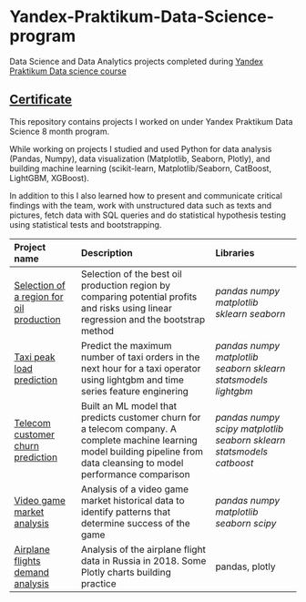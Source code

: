 # Yandex-Praktikum-Data-Science-program
Data Science and Data Analytics projects completed during [Yandex Praktikum Data science course](https://practicum.yandex.com/data-scientist/)

## [Certificate](https://drive.google.com/file/d/100Dl5KKHLTA27n_S-Ix555_bCoxWAkiH/view?usp=sharing)

This repository contains projects I worked on under Yandex Praktikum Data Science 8 month program.

While working on projects I studied and used Python for data analysis (Pandas, Numpy), data visualization (Matplotlib, Seaborn, Plotly), and building machine learning (scikit-learn, Matplotlib/Seaborn, CatBoost, LightGBM, XGBoost).

In addition to this I also learned how to present and communicate critical findings with the team, work with unstructured data such as texts and pictures, fetch data with SQL queries and do statistical hypothesis testing using statistical tests and bootstrapping.


| Project name | Description | Libraries | 
| :---------------------- | :---------------------- | :---------------------- |
| [Selection of a region for oil production](Selection%20of%20a%20region%20for%20oil%20production) | Selection of the best oil production region by comparing potential profits and risks using linear regression and the bootstrap method| *pandas numpy matplotlib sklearn seaborn*
| [Taxi peak load prediction](Taxi%20peak%20load%20prediction) | Predict the maximum number of taxi orders in the next hour for a taxi operator using lightgbm and time series feature enginering| *pandas numpy matplotlib seaborn sklearn statsmodels lightgbm*
| [Telecom customer churn prediction](Telecom%20customer%20churn%20prediction) | Built an ML model that predicts customer churn for a telecom company. A complete machine learning model building pipeline from data cleansing to model performance comparison | *pandas numpy scipy matplotlib seaborn sklearn statsmodels catboost*
|[Video game market analysis](Video%20game%20market%20analysis) | Analysis of a video game market historical data to identify patterns that determine success of the game | *pandas numpy matplotlib seaborn scipy*
| [Airplane flights demand analysis](Airplane%20flights%20demand%20analysis) | Analysis of the airplane flight data in Russia in 2018. Some Plotly charts building practice | pandas, plotly 
